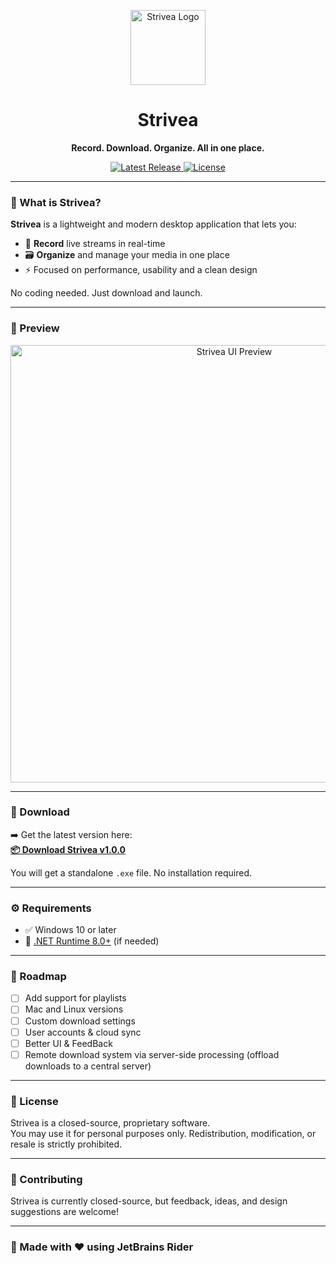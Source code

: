 <p align="center">
  <img src="https://github.com/user-attachments/assets/8f74611d-c2b1-4c50-b5e5-85835deb1266" width="120" alt="Strivea Logo">
</p>

<h1 align="center">Strivea</h1>
<p align="center"><strong>Record. Download. Organize. All in one place.</strong></p>

<p align="center">
  <a href="https://github.com/Terrenoss/Strivea/releases/latest">
    <img src="https://img.shields.io/github/v/release/Terrenoss/strivea?style=for-the-badge" alt="Latest Release">
  </a>
  <a href="https://github.com/Terrenoss/strivea/blob/main/LICENSE">
    <img src="https://img.shields.io/github/license/Terrenoss/strivea?style=for-the-badge" alt="License">
  </a>
</p>

---

### 🧠 What is Strivea?

**Strivea** is a lightweight and modern desktop application that lets you:

- 🎥 **Record** live streams in real-time  
- 🗃️ **Organize** and manage your media in one place  
- ⚡ Focused on performance, usability and a clean design

No coding needed. Just download and launch.

---

### 📸 Preview

<p align="center">
  <img src="https://github.com/user-attachments/assets/951bf979-ae67-4432-9592-41ade5a77090" width="700" alt="Strivea UI Preview">
</p>

---

### 💾 Download

➡️ Get the latest version here:  
[**📦 Download Strivea v1.0.0**](https://github.com/Terrenoss/strivea/releases/latest)

You will get a standalone `.exe` file. No installation required.

---

### ⚙️ Requirements

- ✅ Windows 10 or later  
- 🧱 [.NET Runtime 8.0+](https://dotnet.microsoft.com/en-us/download/dotnet/8.0) (if needed)

---

### 🚧 Roadmap

- [ ] Add support for playlists  
- [ ] Mac and Linux versions  
- [ ] Custom download settings  
- [ ] User accounts & cloud sync
- [ ] Better UI & FeedBack
- [ ] Remote download system via server-side processing (offload downloads to a central server)

---

### 📜 License

Strivea is a closed-source, proprietary software.  
You may use it for personal purposes only. Redistribution, modification, or resale is strictly prohibited.

---

### 🤝 Contributing

Strivea is currently closed-source, but feedback, ideas, and design suggestions are welcome!  

---

### 🧩 Made with ❤️ using JetBrains Rider
